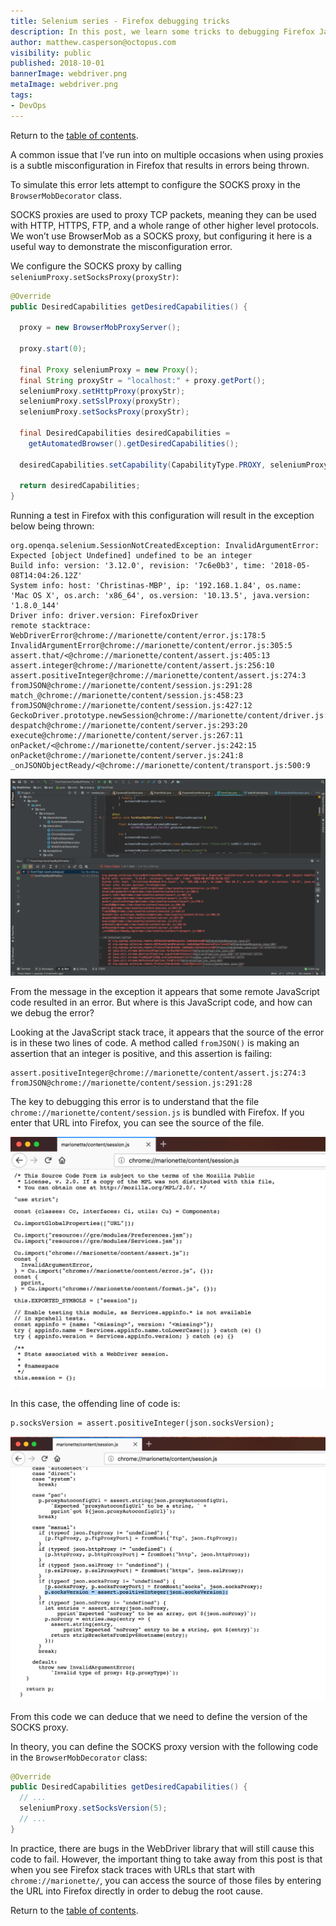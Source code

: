 ```yaml
---
title: Selenium series - Firefox debugging tricks
description: In this post, we learn some tricks to debugging Firefox JavaScript stack traces.
author: matthew.casperson@octopus.com
visibility: public
published: 2018-10-01
bannerImage: webdriver.png
metaImage: webdriver.png
tags:
- DevOps
---
```


Return to the [table of contents](../0-toc/webdriver-toc.md).

A common issue that I’ve run into on multiple occasions when using proxies is a subtle misconfiguration in Firefox that results in errors being thrown.

To simulate this error lets attempt to configure the SOCKS proxy in the `BrowserMobDecorator` class.

SOCKS proxies are used to proxy TCP packets,  meaning they can be used with HTTP, HTTPS, FTP, and a whole range of other higher level protocols. We won’t use BrowserMob as a SOCKS proxy, but configuring it here is a useful way to demonstrate the misconfiguration error. 

We configure the SOCKS proxy by calling `seleniumProxy.setSocksProxy(proxyStr)`:

```java
@Override
public DesiredCapabilities getDesiredCapabilities() {

  proxy = new BrowserMobProxyServer();

  proxy.start(0);

  final Proxy seleniumProxy = new Proxy();
  final String proxyStr = "localhost:" + proxy.getPort();
  seleniumProxy.setHttpProxy(proxyStr);
  seleniumProxy.setSslProxy(proxyStr);
  seleniumProxy.setSocksProxy(proxyStr);

  final DesiredCapabilities desiredCapabilities =
    getAutomatedBrowser().getDesiredCapabilities();

  desiredCapabilities.setCapability(CapabilityType.PROXY, seleniumProxy);

  return desiredCapabilities;
}
```

Running a test in Firefox with this configuration will result in the exception below being thrown:

```
org.openqa.selenium.SessionNotCreatedException: InvalidArgumentError: Expected [object Undefined] undefined to be an integer
Build info: version: '3.12.0', revision: '7c6e0b3', time: '2018-05-08T14:04:26.12Z'
System info: host: 'Christinas-MBP', ip: '192.168.1.84', os.name:
'Mac OS X', os.arch: 'x86_64', os.version: '10.13.5', java.version: '1.8.0_144'
Driver info: driver.version: FirefoxDriver
remote stacktrace: WebDriverError@chrome://marionette/content/error.js:178:5
InvalidArgumentError@chrome://marionette/content/error.js:305:5
assert.that/<@chrome://marionette/content/assert.js:405:13
assert.integer@chrome://marionette/content/assert.js:256:10
assert.positiveInteger@chrome://marionette/content/assert.js:274:3
fromJSON@chrome://marionette/content/session.js:291:28
match_@chrome://marionette/content/session.js:458:23
fromJSON@chrome://marionette/content/session.js:427:12
GeckoDriver.prototype.newSession@chrome://marionette/content/driver.js:693:25
despatch@chrome://marionette/content/server.js:293:20
execute@chrome://marionette/content/server.js:267:11
onPacket/<@chrome://marionette/content/server.js:242:15
onPacket@chrome://marionette/content/server.js:241:8
_onJSONObjectReady/<@chrome://marionette/content/transport.js:500:9
```

![](image1.png "width=500")

From the message in the exception it appears that some remote JavaScript code resulted in an error. But where is this JavaScript code, and how can we debug the error?

Looking at the JavaScript stack trace, it appears that the source of the error is in these two lines of code. A method called `fromJSON()` is making an assertion that an integer is positive, and this assertion is failing:

```
assert.positiveInteger@chrome://marionette/content/assert.js:274:3
fromJSON@chrome://marionette/content/session.js:291:28
```

The key to debugging this error is to understand that the file `chrome://marionette/content/session.js` is bundled with Firefox. If you enter that URL into Firefox, you can see the source of the file.

![](image2.png "width=500")

In this case, the offending line of code is:

```
p.socksVersion = assert.positiveInteger(json.socksVersion);
```

![](image3.png "width=500")

From this code we can deduce that we need to define the version of the SOCKS proxy.

In theory, you can define the SOCKS proxy version with the following code in the `BrowserMobDecorator` class:

```java
@Override
public DesiredCapabilities getDesiredCapabilities() {
  // ...
  seleniumProxy.setSocksVersion(5);
  // ...
}
```

In practice, there are bugs in the WebDriver library that will still cause this code to fail. However, the important thing to take away from this post is that when you see Firefox stack traces with URLs that start with `chrome://marionette/`, you can access the source of those files by entering the URL into Firefox directly in order to debug the root cause.

Return to the [table of contents](../0-toc/webdriver-toc.md).
